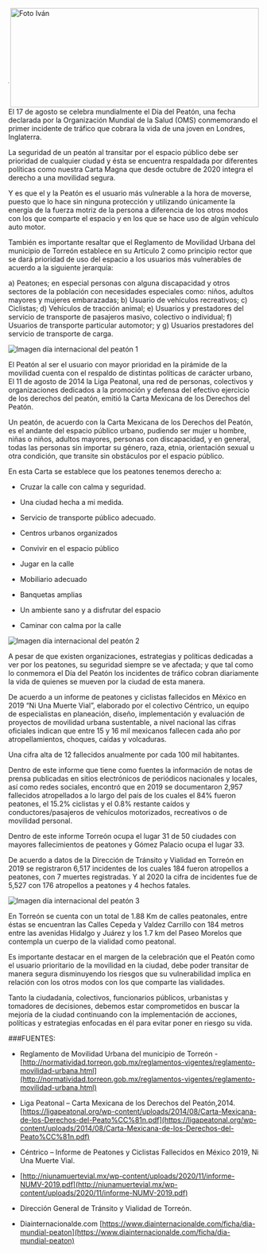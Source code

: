 <p>
   <a title="ir a Otras Publicaciones" href="http://www.trcimplan.gob.mx/autores/julio-alexis-magana-cisneros.html"><img class="img-responsive contenido-imagen" src="../imagenes/128/arq-julio-alexis-magana-cisneros-top2.png" align="right" alt="Foto Iván" width="500" height="200"></a>
</p>

</br></br></br></br></br></br></br></br>

---

El 17 de agosto se celebra mundialmente el Día del Peatón, una fecha declarada por la Organización Mundial de la Salud (OMS) conmemorando el primer incidente de tráfico que cobrara la vida de una joven en Londres, Inglaterra.

La seguridad de un peatón al transitar por el espacio público debe ser prioridad de cualquier ciudad y ésta se encuentra respaldada por diferentes políticas como nuestra Carta Magna que desde octubre de 2020 integra el derecho a una movilidad segura.

Y es que el y la Peatón es el usuario más vulnerable a la hora de moverse, puesto que lo hace sin ninguna protección y utilizando únicamente la energía de la fuerza motriz de la persona a diferencia de los otros modos con los que comparte el espacio y en los que se hace uso de algún vehículo auto motor.

También es importante resaltar que el Reglamento de Movilidad Urbana del municipio de Torreón establece en su Artículo 2 como principio rector que se dará prioridad de uso del espacio a los usuarios más vulnerables de acuerdo a la siguiente jerarquía:

a) Peatones; en especial personas con alguna discapacidad y otros sectores de la población con necesidades especiales como: niños, adultos mayores y mujeres embarazadas;
b) Usuario de vehículos recreativos;
c) Ciclistas;
d) Vehículos de tracción animal;
e) Usuarios y prestadores del servicio de transporte de pasajeros masivo, colectivo o individual;
f) Usuarios de transporte particular automotor; y
g) Usuarios prestadores del servicio de transporte de carga.

<img class="img-responsive" src="dia-internacional-del-peaton-ago-2021/ima01.jpg" alt="Imagen día internacional del peatón 1">


El Peatón al ser el usuario con mayor prioridad en la pirámide de la movilidad cuenta con el respaldo de distintas políticas de carácter urbano, El 11 de agosto de 2014 la Liga Peatonal, una red de personas, colectivos y organizaciones dedicados a la promoción y defensa del efectivo ejercicio de los derechos del peatón, emitió la Carta Mexicana de los Derechos del Peatón.

Un peatón, de acuerdo con la Carta Mexicana de los Derechos del Peatón, es el andante del espacio público urbano, pudiendo ser mujer u hombre, niñas o niños, adultos mayores, personas con discapacidad, y en general, todas las personas sin importar su género, raza, etnia, orientación sexual u otra condición, que transite sin obstáculos por el espacio público.

En esta Carta se establece que los peatones tenemos derecho a:

- Cruzar la calle con calma y seguridad.
- Una ciudad hecha a mi medida.
- Servicio de transporte público adecuado.
- Centros urbanos organizados
- Convivir en el espacio público

- Jugar en la calle
- Mobiliario adecuado
- Banquetas amplias
- Un ambiente sano y a disfrutar del espacio
- Caminar con calma por la calle


<img class="img-responsive" src="dia-internacional-del-peaton-ago-2021/ima02.jpg" alt="Imagen día internacional del peatón 2">


A pesar de que existen organizaciones, estrategias y políticas dedicadas a ver por los peatones, su seguridad siempre se ve afectada; y que tal como lo conmemora el Día del Peatón los incidentes de tráfico cobran diariamente la vida de quienes se mueven por la ciudad de esta manera.

De acuerdo a un informe de peatones y ciclistas fallecidos en México en 2019 “Ni Una Muerte Vial”, elaborado por el colectivo Céntrico, un equipo de especialistas en planeación, diseño, implementación y evaluación de proyectos de movilidad urbana sustentable, a nivel nacional las cifras oficiales indican que entre 15 y 16 mil mexicanos fallecen cada año por atropellamientos, choques, caídas y volcaduras.

Una cifra alta de 12 fallecidos anualmente por cada 100 mil habitantes.

Dentro de este informe que tiene como fuentes la información de notas de prensa publicadas en sitios electrónicos de periódicos nacionales y locales, así como redes sociales, encontró que en 2019 se documentaron 2,957 fallecidos atropellados a lo largo del país de los cuales el 84% fueron peatones, el 15.2% ciclistas y el 0.8% restante caídos y conductores/pasajeros de vehículos motorizados, recreativos o de movilidad personal.

Dentro de este informe Torreón ocupa el lugar 31 de 50 ciudades con mayores fallecimientos de peatones y Gómez Palacio ocupa el lugar 33.

De acuerdo a datos de la Dirección de Tránsito y Vialidad en Torreón en 2019 se registraron 6,517 incidentes de los cuales 184 fueron atropellos a peatones, con 7 muertes registradas. Y al 2020 la cifra de incidentes fue de 5,527 con 176 atropellos a peatones y 4 hechos fatales.


<img class="img-responsive" src="dia-internacional-del-peaton-ago-2021/ima03.jpg" alt="Imagen día internacional del peatón 3">

En Torreón se cuenta con un total de 1.88 Km de calles peatonales, entre éstas se encuentran las Calles Cepeda y Valdez Carrillo con 184 metros entre las avenidas Hidalgo y Juárez y los 1.7 km del Paseo Morelos que contempla un cuerpo de la vialidad como peatonal.

Es importante destacar en el margen de la celebración que el Peatón como el usuario prioritario de la movilidad en la ciudad, debe poder transitar de manera segura disminuyendo los riesgos que su vulnerabilidad implica en relación con los otros modos con los que comparte las vialidades.

Tanto la ciudadanía, colectivos, funcionarios públicos, urbanistas y tomadores de decisiones, debemos estar comprometidos en buscar la mejoría de la ciudad continuando con la implementación de acciones, políticas y estrategias enfocadas en él para evitar poner en riesgo su vida.

###FUENTES:

- Reglamento de Movilidad Urbana del municipio de Torreón - [http://normatividad.torreon.gob.mx/reglamentos-vigentes/reglamento-movilidad-urbana.html](http://normatividad.torreon.gob.mx/reglamentos-vigentes/reglamento-movilidad-urbana.html)

- Liga Peatonal – Carta Mexicana de los Derechos del Peatón,2014. [https://ligapeatonal.org/wp-content/uploads/2014/08/Carta-Mexicana-de-los-Derechos-del-Peato%CC%81n.pdf](https://ligapeatonal.org/wp-content/uploads/2014/08/Carta-Mexicana-de-los-Derechos-del-Peato%CC%81n.pdf)

- Céntrico – Informe de Peatones y Ciclistas Fallecidos en México 2019, Ni Una Muerte Vial.

- [http://niunamuertevial.mx/wp-content/uploads/2020/11/informe-NUMV-2019.pdf](http://niunamuertevial.mx/wp-content/uploads/2020/11/informe-NUMV-2019.pdf)

- Dirección General de Tránsito y Vialidad de Torreón.

- Diainternacionalde.com [https://www.diainternacionalde.com/ficha/dia-mundial-peaton](https://www.diainternacionalde.com/ficha/dia-mundial-peaton)
